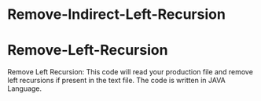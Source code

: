 # Remove-Indirect-Left-Recursion

# Remove-Left-Recursion
Remove Left Recursion: This code will read your production file and remove left recursions if  present in the text file. The code is written in JAVA Language.

